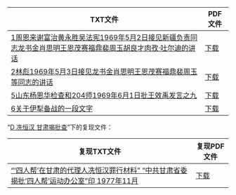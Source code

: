 | TXT文件 | PDF文件 |
| ------- | ------- |
| [1周恩来谢富治黄永胜吴法宪1969年5月2日接见新疆负责同志龙书金肖思明王恩茂赛福鼎裴周玉胡良才肉孜·吐尔迪的讲话](1%E5%91%A8%E6%81%A9%E6%9D%A5%E8%B0%A2%E5%AF%8C%E6%B2%BB%E9%BB%84%E6%B0%B8%E8%83%9C%E5%90%B4%E6%B3%95%E5%AE%AA1969%E5%B9%B45%E6%9C%882%E6%97%A5%E6%8E%A5%E8%A7%81%E6%96%B0%E7%96%86%E8%B4%9F%E8%B4%A3%E5%90%8C%E5%BF%97%E9%BE%99%E4%B9%A6%E9%87%91%E8%82%96%E6%80%9D%E6%98%8E%E7%8E%8B%E6%81%A9%E8%8C%82%E8%B5%9B%E7%A6%8F%E9%BC%8E%E8%A3%B4%E5%91%A8%E7%8E%89%E8%83%A1%E8%89%AF%E6%89%8D%E8%82%89%E5%AD%9C%C2%B7%E5%90%90%E5%B0%94%E8%BF%AA%E7%9A%84%E8%AE%B2%E8%AF%9D.txt) | [下载](1%E5%91%A8%E6%81%A9%E6%9D%A5%E8%B0%A2%E5%AF%8C%E6%B2%BB%E9%BB%84%E6%B0%B8%E8%83%9C%E5%90%B4%E6%B3%95%E5%AE%AA1969%E5%B9%B45%E6%9C%882%E6%97%A5%E6%8E%A5%E8%A7%81%E6%96%B0%E7%96%86%E8%B4%9F%E8%B4%A3%E5%90%8C%E5%BF%97%E9%BE%99%E4%B9%A6%E9%87%91%E8%82%96%E6%80%9D%E6%98%8E%E7%8E%8B%E6%81%A9%E8%8C%82%E8%B5%9B%E7%A6%8F%E9%BC%8E%E8%A3%B4%E5%91%A8%E7%8E%89%E8%83%A1%E8%89%AF%E6%89%8D%E8%82%89%E5%AD%9C%C2%B7%E5%90%90%E5%B0%94%E8%BF%AA%E7%9A%84%E8%AE%B2%E8%AF%9D.pdf) |
| [2林彪1969年5月3日接见龙书金肖思明王恩茂赛福鼎裴周玉等同志的讲话](2%E6%9E%97%E5%BD%AA1969%E5%B9%B45%E6%9C%883%E6%97%A5%E6%8E%A5%E8%A7%81%E9%BE%99%E4%B9%A6%E9%87%91%E8%82%96%E6%80%9D%E6%98%8E%E7%8E%8B%E6%81%A9%E8%8C%82%E8%B5%9B%E7%A6%8F%E9%BC%8E%E8%A3%B4%E5%91%A8%E7%8E%89%E7%AD%89%E5%90%8C%E5%BF%97%E7%9A%84%E8%AE%B2%E8%AF%9D.txt) | [下载](2%E6%9E%97%E5%BD%AA1969%E5%B9%B45%E6%9C%883%E6%97%A5%E6%8E%A5%E8%A7%81%E9%BE%99%E4%B9%A6%E9%87%91%E8%82%96%E6%80%9D%E6%98%8E%E7%8E%8B%E6%81%A9%E8%8C%82%E8%B5%9B%E7%A6%8F%E9%BC%8E%E8%A3%B4%E5%91%A8%E7%8E%89%E7%AD%89%E5%90%8C%E5%BF%97%E7%9A%84%E8%AE%B2%E8%AF%9D.pdf) |
| [5山东杨恩华检查和204师1969年6月1日批王效禹发言之九](5%E5%B1%B1%E4%B8%9C%E6%9D%A8%E6%81%A9%E5%8D%8E%E6%A3%80%E6%9F%A5%E5%92%8C204%E5%B8%881969%E5%B9%B46%E6%9C%881%E6%97%A5%E6%89%B9%E7%8E%8B%E6%95%88%E7%A6%B9%E5%8F%91%E8%A8%80%E4%B9%8B%E4%B9%9D.txt) | [下载](5%E5%B1%B1%E4%B8%9C%E6%9D%A8%E6%81%A9%E5%8D%8E%E6%A3%80%E6%9F%A5%E5%92%8C204%E5%B8%881969%E5%B9%B46%E6%9C%881%E6%97%A5%E6%89%B9%E7%8E%8B%E6%95%88%E7%A6%B9%E5%8F%91%E8%A8%80%E4%B9%8B%E4%B9%9D.pdf) |
| [6关于伊犁备战的一段文字](6%E5%85%B3%E4%BA%8E%E4%BC%8A%E7%8A%81%E5%A4%87%E6%88%98%E7%9A%84%E4%B8%80%E6%AE%B5%E6%96%87%E5%AD%97.txt) | [下载](6%E5%85%B3%E4%BA%8E%E4%BC%8A%E7%8A%81%E5%A4%87%E6%88%98%E7%9A%84%E4%B8%80%E6%AE%B5%E6%96%87%E5%AD%97.pdf) |

“[D 冼恒汉 甘肃揭批查](../D%20%E5%86%BC%E6%81%92%E6%B1%89%20%E7%94%98%E8%82%83%E6%8F%AD%E6%89%B9%E6%9F%A5)”下的复现文件：

| 复现TXT文件 | 复现PDF文件 |
| ------- | ------- |
| [“‘四人帮’在甘肃的代理人冼恒汉罪行材料” “中共甘肃省委揭批‘四人帮’运动办公室”印 1977年11月](../D%20%E5%86%BC%E6%81%92%E6%B1%89%20%E7%94%98%E8%82%83%E6%8F%AD%E6%89%B9%E6%9F%A5/%E2%80%9C%E2%80%98%E5%9B%9B%E4%BA%BA%E5%B8%AE%E2%80%99%E5%9C%A8%E7%94%98%E8%82%83%E7%9A%84%E4%BB%A3%E7%90%86%E4%BA%BA%E5%86%BC%E6%81%92%E6%B1%89%E7%BD%AA%E8%A1%8C%E6%9D%90%E6%96%99%E2%80%9D%20%E2%80%9C%E4%B8%AD%E5%85%B1%E7%94%98%E8%82%83%E7%9C%81%E5%A7%94%E6%8F%AD%E6%89%B9%E2%80%98%E5%9B%9B%E4%BA%BA%E5%B8%AE%E2%80%99%E8%BF%90%E5%8A%A8%E5%8A%9E%E5%85%AC%E5%AE%A4%E2%80%9D%E5%8D%B0%201977%E5%B9%B411%E6%9C%88.txt) | [下载](../D%20%E5%86%BC%E6%81%92%E6%B1%89%20%E7%94%98%E8%82%83%E6%8F%AD%E6%89%B9%E6%9F%A5/%E2%80%9C%E2%80%98%E5%9B%9B%E4%BA%BA%E5%B8%AE%E2%80%99%E5%9C%A8%E7%94%98%E8%82%83%E7%9A%84%E4%BB%A3%E7%90%86%E4%BA%BA%E5%86%BC%E6%81%92%E6%B1%89%E7%BD%AA%E8%A1%8C%E6%9D%90%E6%96%99%E2%80%9D%20%E2%80%9C%E4%B8%AD%E5%85%B1%E7%94%98%E8%82%83%E7%9C%81%E5%A7%94%E6%8F%AD%E6%89%B9%E2%80%98%E5%9B%9B%E4%BA%BA%E5%B8%AE%E2%80%99%E8%BF%90%E5%8A%A8%E5%8A%9E%E5%85%AC%E5%AE%A4%E2%80%9D%E5%8D%B0%201977%E5%B9%B411%E6%9C%88.pdf) |
